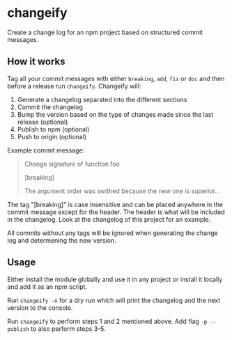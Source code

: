 # changeify
Create a change log for an npm project based on structured commit messages.

## How it works

Tag all your commit messages with either `breaking`, `add`, `fix` or `doc` and then before a release run `changeify`. Changeify will:

 1. Generate a changelog separated into the different sections
 2. Commit the changelog
 3. Bump the version based on the type of changes made since the last release (optional)
 4. Publish to npm (optional)
 5. Push to origin (optional)

Example commit message:

> Change signature of function foo
>
> [breaking]
>
> The argument order was swithed because the new one is superior...

The tag "[breaking]" is case insensitive and can be placed anywhere in the commit message
except for the header.
The header is what will be included in the changelog. Look at the changelog
of this project for an example.

All commits without any tags will be ignored when generating the change log and determening the new version.

## Usage
Either install the module globally and use it in any project or install it locally and add it as an npm script.

Run `changeify -n` for a dry run which will print the changelog and the next version to the console.

Run `changeify` to perform steps 1 and 2 mentioned above. Add flag `-p --publish` to also perform steps 3-5.

